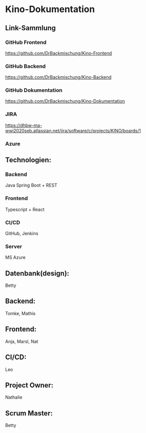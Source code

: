 # Kino-Dokumentation
## Link-Sammlung
### GitHub Frontend
https://github.com/DrBackmischung/Kino-Frontend
### GitHub Backend
https://github.com/DrBackmischung/Kino-Backend
### GitHub Dokumentation
https://github.com/DrBackmischung/Kino-Dokumentation
### JIRA
https://dhbw-ma-wwi2020seb.atlassian.net/jira/software/c/projects/KINO/boards/1
### Azure
## Technologien:

### Backend
Java Spring Boot + REST

### Frontend
Typescript + React

### CI/CD
GitHub, Jenkins

### Server
MS Azure

## Datenbank(design):
Betty

## Backend:
Tomke, Mathis

## Frontend:
Anja, Marsl, Nat

## CI/CD:
Leo

## Project Owner:
Nathalie

## Scrum Master:
Betty
